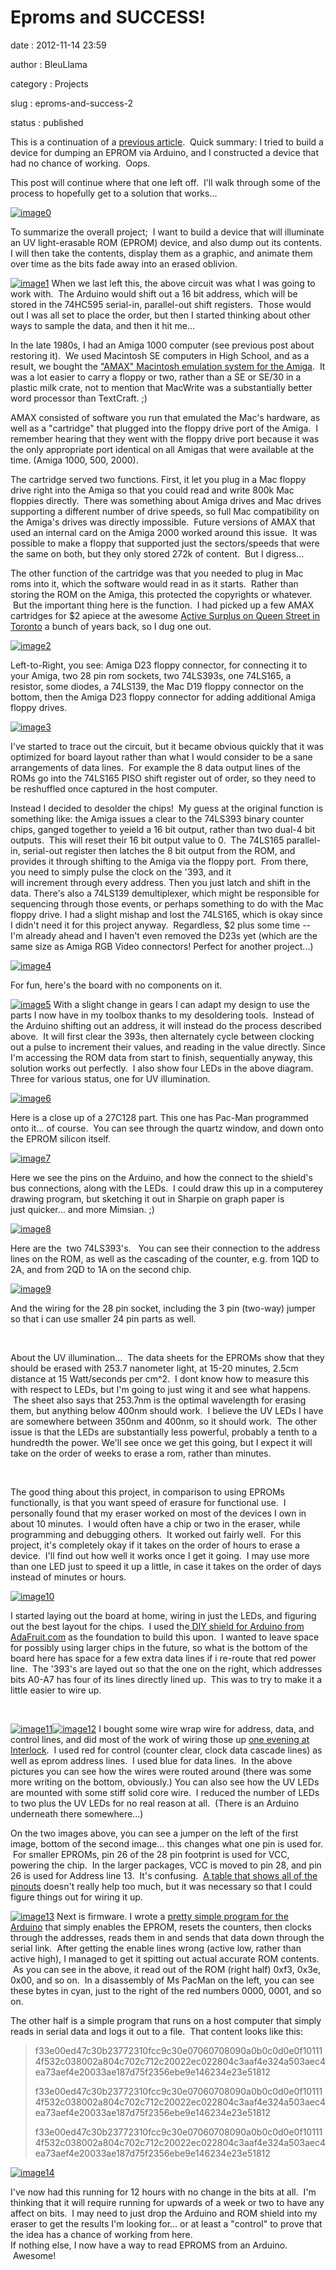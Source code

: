 Eproms and SUCCESS!
===================

date
:   2012-11-14 23:59

author
:   BleuLlama

category
:   Projects

slug
:   eproms-and-success-2

status
:   published

This is a continuation of a [previous
article](http://interlockroc.org/2012/11/07/eproms-and-failure/).  Quick
summary: I tried to build a device for dumping an EPROM via Arduino, and
I constructed a device that had no chance of working.  Oops.

This post will continue where that one left off.  I'll walk through some
of the process to hopefully get to a solution that works...

[![image0](http://4.bp.blogspot.com/-yjVkgyfT8Ao/UKHVQYVDczI/AAAAAAAAB78/5ApnGVPQ5Z8/s320/2012-11-12+23.56.10.jpg)](http://4.bp.blogspot.com/-yjVkgyfT8Ao/UKHVQYVDczI/AAAAAAAAB78/5ApnGVPQ5Z8/s1600/2012-11-12+23.56.10.jpg)

To summarize the overall project;  I want to build a device that will
illuminate an UV light-erasable ROM (EPROM) device, and also dump out
its contents. I will then take the contents, display them as a graphic,
and animate them over time as the bits fade away into an erased
oblivion.

[![image1](http://2.bp.blogspot.com/-ptkXdzVAcIg/UJqOvYeUR5I/AAAAAAAAB6k/R7b3MIyQJVA/s400/2012-11-07+11.35.20.jpg)](http://2.bp.blogspot.com/-ptkXdzVAcIg/UJqOvYeUR5I/AAAAAAAAB6k/R7b3MIyQJVA/s1600/2012-11-07+11.35.20.jpg) When
we last left this, the above circuit was what I was going to work with.
 The Arduino would shift out a 16 bit address, which will be stored in
the 74HC595 serial-in, parallel-out shift registers.  Those would out I
was all set to place the order, but then I started thinking about other
ways to sample the data, and then it hit me...

In the late 1980s, I had an Amiga 1000 computer (see previous post about
restoring it).  We used Macintosh SE computers in High School, and as a
result, we bought the ["AMAX" Macintosh emulation system for the
Amiga](http://crossconnect.tripod.com/AMAXHIST.HTML).  It was a lot
easier to carry a floppy or two, rather than a SE or SE/30 in a plastic
milk crate, not to mention that MacWrite was a substantially better word
processor than TextCraft. ;)

AMAX consisted of software you run that emulated the Mac's hardware, as
well as a "cartridge" that plugged into the floppy drive port of the
Amiga.  I remember hearing that they went with the floppy drive port
because it was the only appropriate port identical on all Amigas that
were available at the time. (Amiga 1000, 500, 2000).

The cartridge served two functions. First, it let you plug in a Mac
floppy drive right into the Amiga so that you could read and write 800k
Mac floppies directly.  There was something about Amiga drives and Mac
drives supporting a different number of drive speeds, so full
Mac compatibility on the Amiga's drives was directly impossible.  Future
versions of AMAX that used an internal card on the Amiga 2000 worked
around this issue.  It was possible to make a floppy that supported just
the sectors/speeds that were the same on both, but they only stored 272k
of content.  But I digress...

The other function of the cartridge was that you needed to plug in Mac
roms into it, which the software would read in as it starts.  Rather
than storing the ROM on the Amiga, this protected the copyrights or
whatever.  But the important thing here is the function.  I had picked
up a few AMAX cartridges for \$2 apiece at the awesome [Active Surplus
on Queen Street in Toronto](http://www.activesurplus.ca/en/) a bunch of
years back, so I dug one out.

[![image2](http://2.bp.blogspot.com/-7Q7anY45dnM/UJyUgpiEVAI/AAAAAAAAB7M/U3p_sw6izzM/s640/2012-11-08+22.59.34.jpg)](http://2.bp.blogspot.com/-7Q7anY45dnM/UJyUgpiEVAI/AAAAAAAAB7M/U3p_sw6izzM/s1600/2012-11-08+22.59.34.jpg)

Left-to-Right, you see: Amiga D23 floppy connector, for connecting it to
your Amiga, two 28 pin rom sockets, two 74LS393s, one 74LS165, a
resistor, some diodes, a 74LS139, the Mac D19 floppy connector on the
bottom, then the Amiga D23 floppy connector for adding additional Amiga
floppy drives.

[![image3](http://4.bp.blogspot.com/-18w4vJIID1g/UJyU1jLxhdI/AAAAAAAAB7c/kg4tRl3TVUk/s640/2012-11-08+23.53.05.jpg)](http://4.bp.blogspot.com/-18w4vJIID1g/UJyU1jLxhdI/AAAAAAAAB7c/kg4tRl3TVUk/s1600/2012-11-08+23.53.05.jpg)

I've started to trace out the circuit, but it became obvious quickly
that it was optimized for board layout rather than what I would consider
to be a sane arrangements of data lines.  For example the 8 data output
lines of the ROMs go into the 74LS165 PISO shift register out of order,
so they need to be reshuffled once captured in the host computer.

Instead I decided to desolder the chips!  My guess at the original
function is something like: the Amiga issues a clear to the 74LS393
binary counter chips, ganged together to yeield a 16 bit output, rather
than two dual-4 bit outputs.  This will reset their 16 bit output value
to 0.  The 74LS165 parallel-in, serial-out register then latches the 8
bit output from the ROM, and provides it through shifting to the Amiga
via the floppy port.  From there, you need to simply pulse the clock on
the '393, and it will increment through every address. Then you just
latch and shift in the data. There's also a 74LS139 demultiplexer, which
might be responsible for sequencing through those events, or perhaps
something to do with the Mac floppy drive. I had a slight mishap and
lost the 74LS165, which is okay since I didn't need it for this project
anyway.  Regardless, \$2 plus some time -- I'm already ahead and I
haven't even removed the D23s yet (which are the same size as Amiga RGB
Video connectors! Perfect for another project...)

[![image4](http://1.bp.blogspot.com/-yKqJsMVndpk/UJyU-0ld6vI/AAAAAAAAB7k/ytWr1Yz9T1A/s640/2012-11-08+23.54.08.jpg)](http://1.bp.blogspot.com/-yKqJsMVndpk/UJyU-0ld6vI/AAAAAAAAB7k/ytWr1Yz9T1A/s1600/2012-11-08+23.54.08.jpg)

For fun, here's the board with no components on it.

[![image5](http://2.bp.blogspot.com/-yPhGkww2fo0/UJx-TvHFDFI/AAAAAAAAB64/ZW5j5cNhgYY/s320/2012-11-08+21.56.26.jpg)](http://2.bp.blogspot.com/-yPhGkww2fo0/UJx-TvHFDFI/AAAAAAAAB64/ZW5j5cNhgYY/s1600/2012-11-08+21.56.26.jpg) With
a slight change in gears I can adapt my design to use the parts I now
have in my toolbox thanks to my desoldering tools.  Instead of the
Arduino shifting out an address, it will instead do the process
described above.  It will first clear the 393s, then alternately cycle
between clocking out a pulse to increment their values, and reading in
the value directly. Since I'm accessing the ROM data from start to
finish, sequentially anyway, this solution works out perfectly.  I also
show four LEDs in the above diagram. Three for various status, one for
UV illumination.

[![image6](http://3.bp.blogspot.com/-cWIzW2S6maY/UKPpxw8t2JI/AAAAAAAAB9I/0FMuEhfRqEg/s640/2012-11-13+22.30.40.png)](http://3.bp.blogspot.com/-cWIzW2S6maY/UKPpxw8t2JI/AAAAAAAAB9I/0FMuEhfRqEg/s1600/2012-11-13+22.30.40.png)

Here is a close up of a 27C128 part. This one has Pac-Man programmed
onto it... of course.  You can see through the quartz window, and down
onto the EPROM silicon itself.

[![image7](http://4.bp.blogspot.com/-Nkxzmx4wLjA/UKRyi43rfVI/AAAAAAAAB9g/KBX-JvT5krk/s400/2012-11-14+23.16.29.jpg)](http://4.bp.blogspot.com/-Nkxzmx4wLjA/UKRyi43rfVI/AAAAAAAAB9g/KBX-JvT5krk/s1600/2012-11-14+23.16.29.jpg)

Here we see the pins on the Arduino, and how the connect to the shield's
bus connections, along with the LEDs.  I could draw this up in a
computerey drawing program, but sketching it out in Sharpie on graph
paper is just quicker... and more Mimsian. ;)

[![image8](http://1.bp.blogspot.com/-A1qXIZxizuU/UKRyoHy1G0I/AAAAAAAAB9o/y9jV7rs69_0/s400/2012-11-14+23.16.36.jpg)](http://1.bp.blogspot.com/-A1qXIZxizuU/UKRyoHy1G0I/AAAAAAAAB9o/y9jV7rs69_0/s1600/2012-11-14+23.16.36.jpg)

Here are the  two 74LS393's.   You can see their connection to the
address lines on the ROM, as well as the cascading of the counter, e.g.
from 1QD to 2A, and from 2QD to 1A on the second chip.

[![image9](http://4.bp.blogspot.com/-ouX_QPqw_mU/UKRyskKJwEI/AAAAAAAAB9w/LgIR8UIhkcc/s400/2012-11-14+23.16.44.jpg)](http://4.bp.blogspot.com/-ouX_QPqw_mU/UKRyskKJwEI/AAAAAAAAB9w/LgIR8UIhkcc/s1600/2012-11-14+23.16.44.jpg)

And the wiring for the 28 pin socket, including the 3 pin (two-way)
jumper so that i can use smaller 24 pin parts as well.

 

About the UV illumination...  The data sheets for the EPROMs show that
they should be erased with 253.7 nanometer light, at 15-20 minutes,
2.5cm distance at 15 Watt/seconds per cm\^2.  I dont know how to measure
this with respect to LEDs, but I'm going to just wing it and see what
happens.  The sheet also says that 253.7nm is the optimal wavelength for
erasing them, but anything below 400nm should work.  I believe the UV
LEDs I have are somewhere between 350nm and 400nm, so it should work.
 The other issue is that the LEDs are substantially less powerful,
probably a tenth to a hundredth the power. We'll see once we get this
going, but I expect it will take on the order of weeks to erase a rom,
rather than minutes.

 

The good thing about this project, in comparison to using EPROMs
functionally, is that you want speed of erasure for functional use.  I
personally found that my eraser worked on most of the devices I own in
about 10 minutes.  I would often have a chip or two in the eraser, while
programming and debugging others.  It worked out fairly well.  For this
project, it's completely okay if it takes on the order of hours to erase
a device.  I'll find out how well it works once I get it going.  I may
use more than one LED just to speed it up a little, in case it takes on
the order of days instead of minutes or hours.

[![image10](http://2.bp.blogspot.com/-7pdS0XmtszQ/UKPeqW1OBtI/AAAAAAAAB8Q/s9vl4QBZE_U/s400/2012-11-10+00.56.30.jpg)](http://2.bp.blogspot.com/-7pdS0XmtszQ/UKPeqW1OBtI/AAAAAAAAB8Q/s9vl4QBZE_U/s1600/2012-11-10+00.56.30.jpg)

I started laying out the board at home, wiring in just the LEDs, and
figuring out the best layout for the chips.  I used the[ DIY shield for
Arduino from AdaFruit.com](https://www.adafruit.com/products/187) as the
foundation to build this upon.  I wanted to leave space for possibly
using larger chips in the future, so what is the bottom of the board
here has space for a few extra data lines if i re-route that red power
line.  The '393's are layed out so that the one on the right, which
addresses bits A0-A7 has four of its lines directly lined up.  This was
to try to make it a little easier to wire up.

 

[![image11](http://2.bp.blogspot.com/-6xhutFXwlfI/UKPfE_04XSI/AAAAAAAAB8g/h03Dg45PIk0/s320/2012-11-14+02.07.22.jpg)](http://2.bp.blogspot.com/-6xhutFXwlfI/UKPfE_04XSI/AAAAAAAAB8g/h03Dg45PIk0/s1600/2012-11-14+02.07.22.jpg)[![image12](http://3.bp.blogspot.com/-3Ob_H7OLtbM/UKPfD_4KspI/AAAAAAAAB8Y/IVNUHdtJAkk/s320/2012-11-14+00.00.38.jpg)](http://3.bp.blogspot.com/-3Ob_H7OLtbM/UKPfD_4KspI/AAAAAAAAB8Y/IVNUHdtJAkk/s1600/2012-11-14+00.00.38.jpg) I
bought some wire wrap wire for address, data, and control lines, and did
most of the work of wiring those up [one evening at
Interlock](http://interlockroc.org/).  I used red for control (counter
clear, clock data cascade lines) as well as eprom address lines.  I used
blue for data lines.  In the above pictures you can see how the wires
were routed around (there was some more writing on the bottom,
obviously.) You can also see how the UV LEDs are mounted with some stiff
solid core wire.  I reduced the number of LEDs to two plus the UV LEDs
for no real reason at all.  (There is an Arduino underneath there
somewhere...)

On the two images above, you can see a jumper on the left of the first
image, bottom of the second image... this changes what one pin is used
for.  For smaller EPROMs, pin 26 of the 28 pin footprint is used for
VCC, powering the chip.  In the larger packages, VCC is moved to pin 28,
and pin 26 is used for Address line 13.  It's confusing.  [A table that
shows all of the
pinouts](https://docs.google.com/spreadsheet/ccc?key=0Ah_ZDi13ZcngdFlfcDJHWERpNUVGMlBYR0dvdE1kdnc) doesn't
really help too much, but it was necessary so that I could figure things
out for wiring it up.

[![image13](http://2.bp.blogspot.com/-YTbYoRlJDnQ/UKPfF034T1I/AAAAAAAAB8s/NsEVhDXgH9M/s400/2012-11-14+02.17.32.png)](http://2.bp.blogspot.com/-YTbYoRlJDnQ/UKPfF034T1I/AAAAAAAAB8s/NsEVhDXgH9M/s1600/2012-11-14+02.17.32.png) Next
is firmware. I wrote a [pretty simple program for the
Arduino](http://www.umlautllama.com/rand/ROM-Project-Arduino.txt) that
simply enables the EPROM, resets the counters, then clocks through the
addresses, reads them in and sends that data down through the serial
link.  After getting the enable lines wrong (active low, rather than
active high), I managed to get it spitting out actual accurate ROM
contents.  As you can see in the above, it read out of the ROM (right
half) 0xf3, 0x3e, 0x00, and so on.  In a disassembly of Ms PacMan on the
left, you can see these bytes in cyan, just to the right of the red
numbers 0000, 0001, and so on.

The other half is a simple program that runs on a host computer that
simply reads in serial data and logs it out to a file.  That content
looks like this:

> f33e00ed47c30b23772310fcc9c30e07060708090a0b0c0d0e0f101114f532c038002a804c702c712c20022ec022804c3aaf4e324a503aec4ea73aef4e20033ae187d75f2356ebe9e146234e23e51812
>
> f33e00ed47c30b23772310fcc9c30e07060708090a0b0c0d0e0f101114f532c038002a804c702c712c20022ec022804c3aaf4e324a503aec4ea73aef4e20033ae187d75f2356ebe9e146234e23e51812
>
> f33e00ed47c30b23772310fcc9c30e07060708090a0b0c0d0e0f101114f532c038002a804c702c712c20022ec022804c3aaf4e324a503aec4ea73aef4e20033ae187d75f2356ebe9e146234e23e51812

[![image14](http://2.bp.blogspot.com/-OYirbnzlXVU/UKPfFdG641I/AAAAAAAAB8o/O49VdePngmo/s400/2012-11-14+02.08.15.jpg)](http://2.bp.blogspot.com/-OYirbnzlXVU/UKPfFdG641I/AAAAAAAAB8o/O49VdePngmo/s1600/2012-11-14+02.08.15.jpg)

<div>
I've now had this running for 12 hours with no change in the bits at
all.  I'm thinking that it will require running for upwards of a week or
two to have any affect on bits.  I may need to just drop the Arduino and
ROM shield into my eraser to get the results I'm looking for... or at
least a "control" to prove that the idea has a chance of working from
here.

</div>
<div>
If nothing else, I now have a way to read EPROMS from an Arduino.
 Awesome!

</div>

